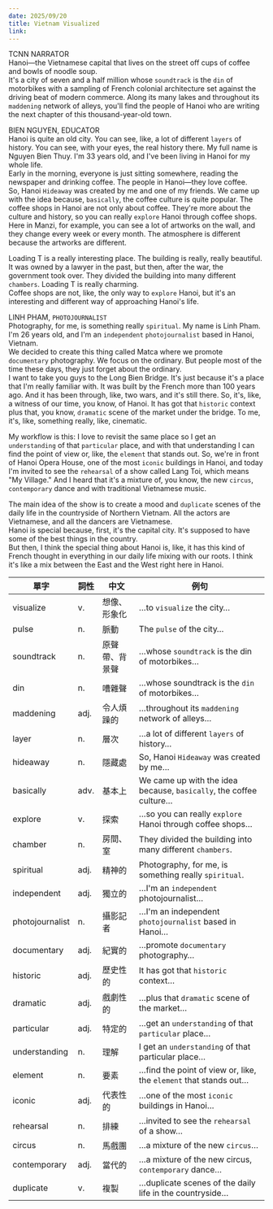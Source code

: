 ```yaml
---
date: 2025/09/20
title: Vietnam Visualized
link: 
---
```


TCNN NARRATOR  
Hanoi—the Vietnamese capital that lives on the street off cups of coffee and bowls of noodle soup.  
It's a city of seven and a half million whose `soundtrack` is the `din` of motorbikes with a sampling of French colonial architecture set against the driving beat of modern commerce. Along its many lakes and throughout its `maddening` network of alleys, you'll find the people of Hanoi who are writing the next chapter of this thousand-year-old town.  

BIEN NGUYEN, EDUCATOR  
Hanoi is quite an old city. You can see, like, a lot of different `layers` of history. You can see, with your eyes, the real history there. My full name is Nguyen Bien Thuy. I'm 33 years old, and I've been living in Hanoi for my whole life.  
Early in the morning, everyone is just sitting somewhere, reading the newspaper and drinking coffee. The people in Hanoi—they love coffee.  
So, Hanoi `Hideaway` was created by me and one of my friends. We came up with the idea because, `basically`, the coffee culture is quite popular. The coffee shops in Hanoi are not only about coffee. They're more about the culture and history, so you can really `explore` Hanoi through coffee shops. Here in Manzi, for example, you can see a lot of artworks on the wall, and they change every week or every month. The atmosphere is different because the artworks are different.  

Loading T is a really interesting place. The building is really, really beautiful. It was owned by a lawyer in the past, but then, after the war, the government took over. They divided the building into many different `chambers`. Loading T is really charming.  
Coffee shops are not, like, the only way to `explore` Hanoi, but it's an interesting and different way of approaching Hanoi's life.  

LINH PHAM, `PHOTOJOURNALIST`  
Photography, for me, is something really `spiritual`. My name is Linh Pham. I'm 26 years old, and I'm an `independent` `photojournalist` based in Hanoi, Vietnam.  
We decided to create this thing called Matca where we promote `documentary` photography. We focus on the ordinary. But people most of the time these days, they just forget about the ordinary.  
I want to take you guys to the Long Bien Bridge. It's just because it's a place that I'm really familiar with. It was built by the French more than 100 years ago. And it has been through, like, two wars, and it's still there. So, it's, like, a witness of our time, you know, of Hanoi. It has got that `historic` context plus that, you know, `dramatic` scene of the market under the bridge. To me, it's, like, something really, like, cinematic.  

My workflow is this: I love to revisit the same place so I get an `understanding` of that `particular` place, and with that understanding I can find the point of view or, like, the `element` that stands out. So, we're in front of Hanoi Opera House, one of the most `iconic` buildings in Hanoi, and today I'm invited to see the `rehearsal` of a show called Lang Toi, which means "My Village." And I heard that it's a mixture of, you know, the new `circus`, `contemporary` dance and with traditional Vietnamese music.  

The main idea of the show is to create a mood and `duplicate` scenes of the daily life in the countryside of Northern Vietnam. All the actors are Vietnamese, and all the dancers are Vietnamese.  
Hanoi is special because, first, it's the capital city. It's supposed to have some of the best things in the country.  
But then, I think the special thing about Hanoi is, like, it has this kind of French thought in everything in our daily life mixing with our roots. I think it's like a mix between the East and the West right here in Hanoi.  


| 單字           | 詞性 | 中文       | 例句 |
| -------------- | ---- | ---------- | ---- |
| visualize      | v.   | 想像、形象化 | …to `visualize` the city… |
| pulse          | n.   | 脈動       | The `pulse` of the city… |
| soundtrack     | n.   | 原聲帶、背景聲 | …whose `soundtrack` is the din of motorbikes… |
| din            | n.   | 嘈雜聲     | …whose soundtrack is the `din` of motorbikes… |
| maddening      | adj. | 令人煩躁的 | …throughout its `maddening` network of alleys… |
| layer          | n.   | 層次       | …a lot of different `layers` of history… |
| hideaway       | n.   | 隱藏處     | So, Hanoi `Hideaway` was created by me… |
| basically      | adv. | 基本上     | We came up with the idea because, `basically`, the coffee culture… |
| explore        | v.   | 探索       | …so you can really `explore` Hanoi through coffee shops… |
| chamber        | n.   | 房間、室   | They divided the building into many different `chambers`. |
| spiritual      | adj. | 精神的     | Photography, for me, is something really `spiritual`. |
| independent    | adj. | 獨立的     | …I'm an `independent` photojournalist… |
| photojournalist | n.  | 攝影記者   | …I'm an independent `photojournalist` based in Hanoi… |
| documentary    | adj. | 紀實的     | …promote `documentary` photography… |
| historic       | adj. | 歷史性的   | It has got that `historic` context… |
| dramatic       | adj. | 戲劇性的   | …plus that `dramatic` scene of the market… |
| particular     | adj. | 特定的     | …get an `understanding` of that `particular` place… |
| understanding  | n.   | 理解       | I get an `understanding` of that particular place… |
| element        | n.   | 要素       | …find the point of view or, like, the `element` that stands out… |
| iconic         | adj. | 代表性的   | …one of the most `iconic` buildings in Hanoi… |
| rehearsal      | n.   | 排練       | …invited to see the `rehearsal` of a show… |
| circus         | n.   | 馬戲團     | …a mixture of the new `circus`… |
| contemporary   | adj. | 當代的     | …a mixture of the new circus, `contemporary` dance… |
| duplicate      | v.   | 複製       | …duplicate scenes of the daily life in the countryside… |
